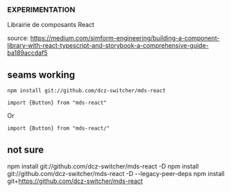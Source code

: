 ### EXPERIMENTATION

Librairie de composants React

source: https://medium.com/simform-engineering/building-a-component-library-with-react-typescript-and-storybook-a-comprehensive-guide-ba189accdaf5


## seams working
```npm install git://github.com/dcz-switcher/mds-react```

```import {Button} from "mds-react"```

Or

```import {Button} from "mds-react/"```

## not sure
npm install git://github.com/dcz-switcher/mds-react -D
npm install git://github.com/dcz-switcher/mds-react -D --legacy-peer-deps
npm install git+https://github.com/dcz-switcher/mds-react


